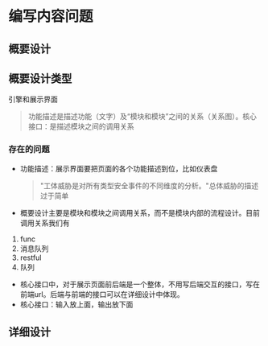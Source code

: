 # 编写内容问题

## 概要设计

## 概要设计类型

引擎和展示界面

> 功能描述是描述功能（文字）及“模块和模块”之间的关系（关系图）。核心接口：是描述模块之间的调用关系

### 存在的问题

+ 功能描述：展示界面要把页面的各个功能描述到位，比如仪表盘

  > ​	"工体威胁是对所有类型安全事件的不同维度的分析。"总体威胁的描述过于简单 

+ 概要设计主要是模块和模块之间调用关系，而不是模块内部的流程设计。目前调用关系我们有

1. func
2. 消息队列
3. restful
4. 队列

+ 核心接口中，对于展示页面前后端是一个整体，不用写后端交互的接口，写在前端url。后端与前端的接口可以在详细设计中体现。
+ 核心接口：输入放上面，输出放下面

## 详细设计

